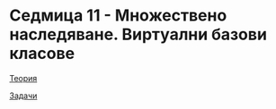 # Седмица 11 - Множествено наследяване. Виртуални базови класове

[Теория](https://github.com/AleksandrinaKovachka/Object-oriented-programming-2022-2023/tree/main/Week11/Theory)

[Задачи](https://github.com/AleksandrinaKovachka/Object-oriented-programming-2022-2023/tree/main/Week11/Tasks)
